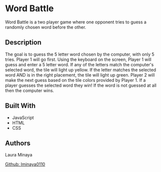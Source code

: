 # Word Battle
Word Battle is a two player game where one opponent tries to guess a randomly chosen word before the other. 

## Description
The goal is to guess the 5 letter word chosen by the computer, with only 5 tries. Player 1 will go first. Using the keyboard on the screen, Player 1 will guess and enter a 5 letter word. If any of the letters match the computer's selected word, the tile will light up yellow. If the letter matches the selected word AND is in the right placement, the tile will light up green. Player 2 will make the next guess based on the tile colors provided by Player 1. If a player guesses the selected word they win! If the word is not guessed at all then the computer wins. 

## Built With

* JavaScript
* HTML
* CSS


## Authors
Laura Minaya

[Github: lminaya0110](https://github.com/lminaya0110)